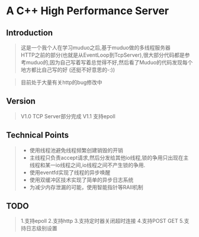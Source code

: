# A C++ High Performance Server

## Introduction

> 这是一个我个人在学习muduo之后,基于muduo做的多线程服务器  
HTTP之前的部分(也就是从EventLoop到TcpServer),很大部分代码都是参考muduo的,因为自己写着写着总觉得不好,然后看了Muduo的代码发现每个地方都比自己写的好 (还挺不好意思的-:)) 

> 目前处于大量有关http的bug修改中

## Version
> V1.0 TCP Server部分完成
> V1.1 支持epoll

## Technical  Points

> + 使用线程池避免线程频繁创建销毁的开销
> + 主线程只负责accept请求,然后分发给其他io线程,锁的争用只出现在主线程和某一io线程之间,io线程之间不产生锁的争用.
> + 使用eventfd实现了线程的异步唤醒
> + 使用双缓冲区技术实现了简单的异步日志系统
> + 为减少内存泄漏的可能，使用智能指针等RAII机制

## TODO

> 1.支持epoll
> 2.支持http
> 3.支持定时器关闭超时连接
> 4.支持POST GET
> 5.支持日志级别设置
